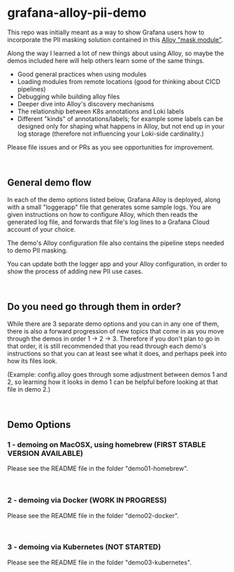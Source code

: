 # grafana-alloy-pii-demo
This repo was initially meant as a way to show Grafana users how to incorporate the PII masking solution contained in this [Alloy "mask module"](https://github.com/grafana/alloy-modules/blob/main/modules/kubernetes/annotations/logs/mask.alloy).

Along the way I learned a lot of new things about using Alloy, so maybe the demos included here will help others learn some of the same things.
- Good general practices when using modules
- Loading modules from remote locations (good for thinking about CICD pipelines)
- Debugging while building alloy files
- Deeper dive into Alloy's discovery mechanisms
- The relationship between K8s annotations and Loki labels
- Different "kinds" of annotations/labels; for example some labels can be designed only for shaping what happens in Alloy, but not end up in your log storage (therefore not influencing your Loki-side cardinality.)

Please file issues and or PRs as you see opportunities for improvement.

&nbsp;  
## General demo flow
In each of the demo options listed below, Grafana Alloy is deployed, along with a small "loggerapp" file 
that generates some sample logs. You are given instructions on how to configure Alloy, which then reads the 
generated log file, and forwards that file's log lines to a Grafana Cloud account of your choice.

The demo's Alloy configuration file also contains the pipeline steps needed to demo PII masking. 

You can update both the logger app and your Alloy configuration, in order to show the process of adding new
PII use cases.


&nbsp;  
## Do you need go through them in order?

While there are 3 separate demo options and you can in any one of them, there is also a forward progression
of new topics that come in as you move through the demos in order 1 -> 2 -> 3. Therefore if you don't plan
to go in that order, it is still recommended that you read through each demo's instructions so that you can
at least see what it does, and perhaps peek into how its files look. 

(Example: config.alloy goes through some adjustment between demos 1 and 2, so learning how it looks in 
demo 1 can be helpful before looking at that file in demo 2.)

&nbsp;  
## Demo Options

### 1 - demoing on MacOSX, using homebrew (FIRST STABLE VERSION AVAILABLE)
Please see the README file in the folder "demo01-homebrew".

&nbsp;  
### 2 - demoing via Docker (WORK IN PROGRESS)
Please see the README file in the folder "demo02-docker".

&nbsp;  
### 3 - demoing via Kubernetes (NOT STARTED)
Please see the README file in the folder "demo03-kubernetes".
